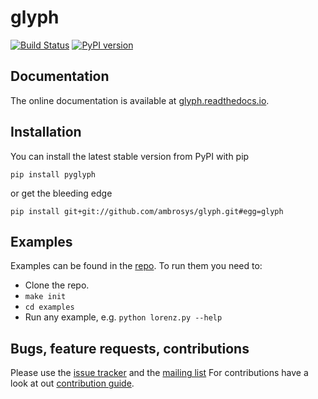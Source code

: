 # glyph

[![Build Status](https://travis-ci.org/Ambrosys/glyph.svg?branch=master)](https://travis-ci.org/Ambrosys/glyph) [![PyPI version](https://badge.fury.io/py/pyglyph.svg)](https://badge.fury.io/py/pyglyph)

## Documentation

The online documentation is available at [glyph.readthedocs.io](glyph.readthedocs.io).

## Installation

You can install the latest stable version from PyPI with pip

`pip install pyglyph`

or get the bleeding edge

`pip install git+git://github.com/ambrosys/glyph.git#egg=glyph`

## Examples

Examples can be found in the [repo](https://github.com/Ambrosys/glyph/tree/master/examples). To run them you need to:
 * Clone the repo.
 * `make init`
 * `cd examples`
 * Run any example, e.g. `python lorenz.py --help`

## Bugs, feature requests, contributions

Please use the [issue tracker](https://github.com/Ambrosys/glyph/issues) and the [mailing list](https://groups.google.com/forum/#!forum/pyglyph) For contributions have a look at out [contribution guide](https://github.com/ambrosys/glyph/blob/master/.github/CONTRIBUTING).
